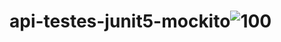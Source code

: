 # api-testes-junit5-mockito![100](https://github.com/denishpcinfo/api-testes-junit5-mockito/assets/17712719/61473c14-3a1e-4b86-bb54-5148b64dd2ed)
